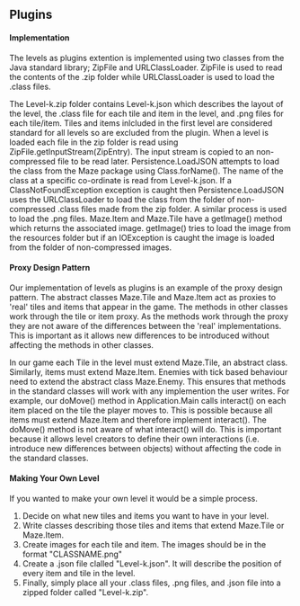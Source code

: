 <h2>Plugins</h2>
<h4>Implementation</h4>
<p>The levels as plugins extention is implemented using two classes 
from the Java standard library; ZipFile and URLClassLoader. ZipFile is used to
read the contents of the .zip folder while URLClassLoader is used to load the 
.class files.</p>

<p>The Level-k.zip folder contains Level-k.json which describes the layout of the level, the
.class file for each tile and item in the level, and .png files for each tile/item. 
Tiles and items inlcluded in the first level are considered standard for all levels so are
excluded from the plugin. When a level is loaded each file in the zip folder is read using
ZipFile.getInputStream(ZipEntry). The input stream is copied to an non-compressed file to be
read later. Persistence.LoadJSON attempts to load the class from the Maze package using 
Class.forName(). The name of the class at a specific co-ordinate is read from Level-k.json. 
If a ClassNotFoundException exception is caught then Persistence.LoadJSON uses the URLClassLoader 
to load the class from the folder of non-compressed .class files made from the zip folder. 
A similar process is used to load the .png files. Maze.Item and Maze.Tile have a getImage() 
method which returns the associated image. getImage() tries to load the image from the 
resources folder but if an IOException is caught the image is loaded from the folder of 
non-compressed images.</p>

<h4>Proxy Design Pattern</h4>

<p>Our implementation of levels as plugins is an example of the proxy design pattern.
The abstract classes Maze.Tile and Maze.Item act as proxies to 'real' tiles and items that
appear in the game. The methods in other classes work through the tile or item proxy. As the 
methods work through the proxy they are not aware of the differences between the 'real' 
implementations. This is important as it allows new differences to be introduced without affecting
the methods in other classes.</p>

<p>In our game each Tile in the level must extend Maze.Tile, an abstract class. Similarly, items must 
extend Maze.Item. Enemies with tick based behaviour need to extend the abstract class
Maze.Enemy. This ensures that methods in the standard classes will work with any 
implemention the user writes. For example, our doMove() method in Application.Main
calls interact() on each item placed on the tile the player moves to. This is possible
because all items must extend Maze.Item and therefore implement interact(). The doMove()
method is not aware of what interact() will do. This is important because it allows level
creators to define their own interactions (i.e. introduce new differences between objects) 
without affecting the code in the standard classes.</p>

<h4>Making Your Own Level</h4>
<p>If you wanted to make your own level it would be a simple process.<ol><li>Decide on what
new tiles and items you want to have in your level.</li><li>Write classes describing those tiles
and items that extend Maze.Tile or Maze.Item.</li><li>Create images for each tile and item. The images
should be in the format "CLASSNAME.png"</li><li>Create a .json file clalled "Level-k.json". 
It will describe the position of every item and tile in the level.</li><li>Finally, simply place all your 
.class files, .png files, and .json file into a zipped folder called "Level-k.zip".</li></p>
